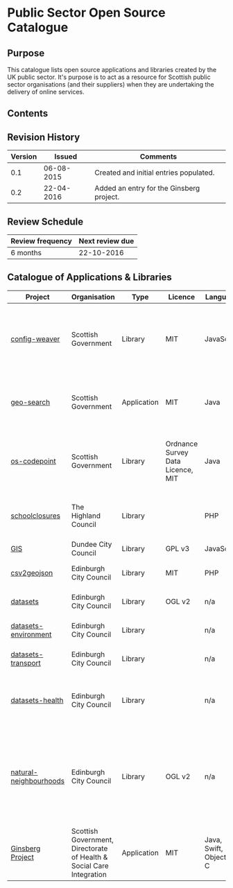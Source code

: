 # Public Sector Open Source Catalogue


## Purpose

This catalogue lists open source applications and libraries created by the UK public sector. It's purpose is to act as a resource for Scottish public sector organisations (and their suppliers) when they are undertaking the delivery of online services.

## Contents

<!--TOC max3-->


## Revision History

| Version | Issued     | Comments
| ---     | ---        | ---
| 0.1     | 06-08-2015 | Created and initial entries populated.
| 0.2     | 22-04-2016 | Added an entry for the Ginsberg project.


## Review Schedule

| Review frequency | Next review due
| ---              | ---
| 6 months         | 22-10-2016

## Catalogue of Applications & Libraries

| Project                                                                              | Organisation           | Type        | Licence                           | Language   | Description
| ---                                                                                  | ---                    | ---         | ---                               | ---        | ---
| [config-weaver](https://github.com/scottishgovernment/config-weaver)                 | Scottish Government    | Library     | MIT                               | JavaScript | A simple module to support overriding config files using environment variables.
| [geo-search](https://github.com/scottishgovernment/geo-search)                       | Scottish Government    | Application | MIT                               | Java       | A REST service to provide local authority information given a Scottish postcode.
| [os-codepoint](https://github.com/scottishgovernment/os-codepoint)                   | Scottish Government    | Library     | Ordnance Survey Data Licence, MIT | Java       | A Debian package containing an extract of the Ordnance Survey Code Point data set.
| [schoolclosures](https://github.com/TheHighlandCouncil/schoolclosures)               | The Highland Council   | Library     |                                   | PHP        | Jadu scripts for displaying schools closed by severe weather.
| [GIS](https://github.com/DundeeCityCouncil/GIS)                                      | Dundee City Council    | Library     | GPL v3                            | JavaScript | |
| [csv2geojson](https://github.com/edinburghcouncil/csv2geojson)                       | Edinburgh City Council | Library     | MIT                               | PHP        | Generate GeoJSON from a CSV file.
| [datasets](https://github.com/edinburghcouncil/datasets)                             | Edinburgh City Council | Library     | OGL v2                            | n/a        | A range of datasets related to Edinburgh.
| [datasets-environment](https://github.com/edinburghcouncil/datasets-environment)     | Edinburgh City Council | Library     |                                   | n/a        | Datasets relating to the environment.
| [datasets-transport](https://github.com/edinburghcouncil/datasets-transport)         | Edinburgh City Council | Library     |                                   | n/a        | Datasets relating to travel and transport.
| [datasets-health](https://github.com/edinburghcouncil/datasets-health)               | Edinburgh City Council | Library     |                                   | n/a        | Council datasets concerning social care, health and wellbeing.
| [natural-neighbourhoods](https://github.com/edinburghcouncil/natural-neighbourhoods) | Edinburgh City Council | Library     | OGL v2                            | n/a        | Natural neighbourhoods in Edinburgh – where people believe they live rather than the wards and catchments that may be the official mapping lines of the city.
| [Ginsberg Project](https://github.com/ProjectGinsberg)                               | Scottish Government, Directorate of Health & Social Care Integration | Application | MIT | Java, Swift, Objective C | Tools to track and understand your emotional and physical wellbeing.

